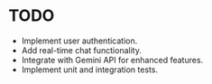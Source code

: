 # TODO

- Implement user authentication.
- Add real-time chat functionality.
- Integrate with Gemini API for enhanced features.
- Implement unit and integration tests.